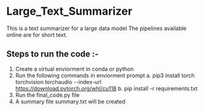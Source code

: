 # Large_Text_Summarizer

This is a text summarizer for a large data model
The pipelines available online are for short text.

## Steps to run the code :-
1. Create a virtual enviorment in conda or python
2. Run the following commands in enviorment prompt
   a. pip3 install torch torchvision torchaudio --index-url https://download.pytorch.org/whl/cu118
   b. pip install -r requirements.txt
3. Run the final_code.py file
4. A summary file summary.txt will be created
